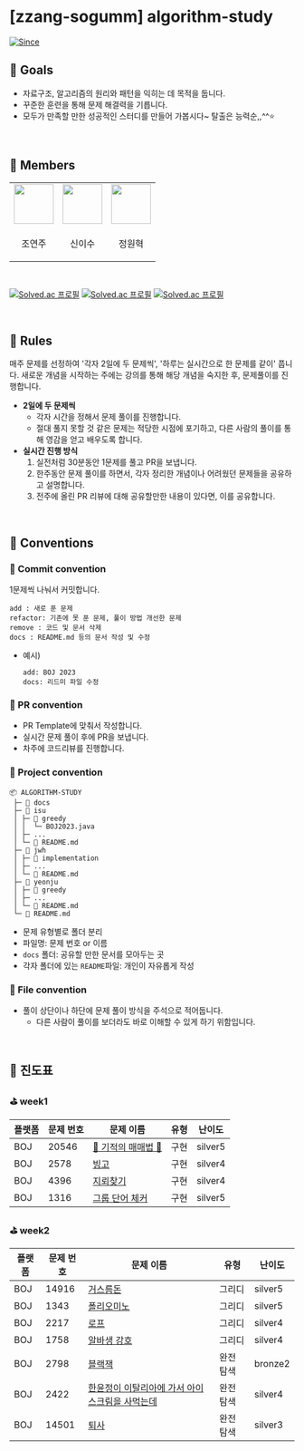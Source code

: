 # [zzang-sogumm] algorithm-study

[![Since](https://img.shields.io/badge/since-2023.08.06-6A5ACD.svg?&edge_flat=false)](https://github.com/zzang-sogumm/algorithm-study)

## 🧂 Goals

- 자료구조, 알고리즘의 원리와 패턴을 익히는 데 목적을 둡니다.
- 꾸준한 훈련을 통해 문제 해결력을 기릅니다.
- 모두가 만족할 만한 성공적인 스터디를 만들어 가봅시다~ 탈출은 능력순,,^^⭐️

<br />

## 🧂 Members

<table>
    <tr>
        <td>
            <a href="https://github.com/yeonju0110">
                <img src="https://github.com/yeonju0110.png" width="70px" />
            </a>
        </td>
        <td>
            <a href="https://github.com/isu-nice">
                <img src="https://github.com/isu-nice.png" width="70px" />
            </a>
        </td>
        <td>
            <a href="https://github.com/jwh1124">
                <img src="https://github.com/jwh1124.png" width="70px" />
            </a>
        </td>
    </tr>
    <tr>
        <td><p align="center">조연주</p></td>
        <td><p align="center">신이수</p></td>
        <td><p align="center">정원혁</p></td>
    </tr>
</table>

<br />

[![Solved.ac 프로필](http://mazassumnida.wtf/api/v2/generate_badge?boj=yeonju0110)](https://solved.ac/yeonju0110)
[![Solved.ac 프로필](http://mazassumnida.wtf/api/v2/generate_badge?boj=isu081818)](https://solved.ac/isu081818)
[![Solved.ac 프로필](http://mazassumnida.wtf/api/v2/generate_badge?boj=jwh1124)](https://solved.ac/jwh1124)

<br />

## 🧂 Rules

매주 문제를 선정하여 '각자 2일에 두 문제씩', '하루는 실시간으로 한 문제를 같이' 풉니다.
새로운 개념을 시작하는 주에는 강의를 통해 해당 개념을 숙지한 후, 문제풀이를 진행합니다.

- <b>2일에 두 문제씩</b>
  - 각자 시간을 정해서 문제 풀이를 진행합니다.
  - 절대 풀지 못할 것 같은 문제는 적당한 시점에 포기하고, 다른 사람의 풀이를 통해 영감을 얻고 배우도록 합니다.
- <b>실시간 진행 방식</b>
  1.  실전처럼 30분동안 1문제를 풀고 PR을 보냅니다.
  2.  한주동안 문제 풀이를 하면서, 각자 정리한 개념이나 어려웠던 문제들을 공유하고 설명합니다.
  3.  전주에 올린 PR 리뷰에 대해 공유할만한 내용이 있다면, 이를 공유합니다.

<br />

## 🧂 Conventions

### 📌 Commit convention

1문제씩 나눠서 커밋합니다.

```
add : 새로 푼 문제
refactor: 기존에 못 푼 문제, 풀이 방법 개선한 문제
remove : 코드 및 문서 삭제
docs : README.md 등의 문서 작성 및 수정
```

- 예시)
  ```
  add: BOJ 2023
  docs: 리드미 파일 수정
  ```

### 📌 PR convention

- PR Template에 맞춰서 작성합니다.
- 실시간 문제 풀이 후에 PR을 보냅니다.
- 차주에 코드리뷰를 진행합니다.

### 📌 Project convention

```
📦 ALGORITHM-STUDY
 ├─ 📂 docs
 ├─ 📂 isu
 │ ├─ 📂 greedy
 │ │  └─ BOJ2023.java
 │ ├─ ...
 │ └─ 📜 README.md
 ├─ 📂 jwh
 │ ├─ 📂 implementation
 │ ├─ ...
 │ └─ 📜 README.md
 ├─ 📂 yeonju
 │ ├─ 📂 greedy
 │ ├─ ...
 │ └─ 📜 README.md
 └─ 📜 README.md
```

- 문제 유형별로 폴더 분리
- 파일명: 문제 번호 or 이름
- `docs` 폴더: 공유할 만한 문서를 모아두는 곳
- 각자 폴더에 있는 `README`파일: 개인이 자유롭게 작성

### 📌 File convention

- 풀이 상단이나 하단에 문제 풀이 방식을 주석으로 적어둡니다.
  - 다른 사람이 풀이를 보더라도 바로 이해할 수 있게 하기 위함입니다.

<br />

## 🧂 진도표

### ⛳️ week1

| 플랫폼 | 문제 번호 | 문제 이름                                                    | 유형 | 난이도  |
| ------ | --------- | ------------------------------------------------------------ | ---- | ------- |
| BOJ    | 20546     | [🐜 기적의 매매법 🐜](https://www.acmicpc.net/problem/20546) | 구현 | silver5 |
| BOJ    | 2578      | [빙고](https://www.acmicpc.net/problem/2578)                 | 구현 | silver4 |
| BOJ    | 4396      | [지뢰찾기](https://www.acmicpc.net/problem/4396)             | 구현 | silver4 |
| BOJ    | 1316      | [그룹 단어 체커](https://www.acmicpc.net/problem/1316)       | 구현 | silver5 |

### ⛳️ week2

| 플랫폼 | 문제 번호 | 문제 이름                                                                              | 유형      | 난이도  |
| ------ | --------- | -------------------------------------------------------------------------------------- | --------- | ------- |
| BOJ    | 14916     | [거스름돈](https://www.acmicpc.net/problem/14916)                                      | 그리디    | silver5 |
| BOJ    | 1343      | [폴리오미노](https://www.acmicpc.net/problem/1343)                                     | 그리디    | silver5 |
| BOJ    | 2217      | [로프](https://www.acmicpc.net/problem/2217)                                           | 그리디    | silver4 |
| BOJ    | 1758      | [알바생 강호](https://www.acmicpc.net/problem/1758)                                    | 그리디    | silver4 |
| BOJ    | 2798      | [블랙잭](https://www.acmicpc.net/problem/2798)                                         | 완전 탐색 | bronze2 |
| BOJ    | 2422      | [한윤정이 이탈리아에 가서 아이스크림을 사먹는데](https://www.acmicpc.net/problem/2422) | 완전 탐색 | silver4 |
| BOJ    | 14501     | [퇴사](https://www.acmicpc.net/problem/14501)                                          | 완전 탐색 | silver3 |
